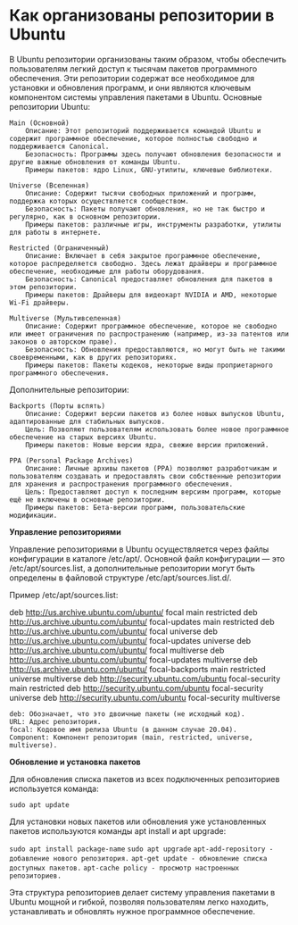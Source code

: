 # Как организованы репозитории в Ubuntu

В Ubuntu репозитории организованы таким образом, чтобы обеспечить пользователям легкий доступ к тысячам пакетов программного обеспечения. Эти репозитории содержат все необходимое для установки и обновления программ, и они являются ключевым компонентом системы управления пакетами в Ubuntu.
Основные репозитории Ubuntu:

    Main (Основной)
        Описание: Этот репозиторий поддерживается командой Ubuntu и содержит программное обеспечение, которое полностью свободно и поддерживается Canonical.
        Безопасность: Программы здесь получают обновления безопасности и другие важные обновления от команды Ubuntu.
        Примеры пакетов: ядро Linux, GNU-утилиты, ключевые библиотеки.

    Universe (Вселенная)
        Описание: Содержит тысячи свободных приложений и программ, поддержка которых осуществляется сообществом.
        Безопасность: Пакеты получают обновления, но не так быстро и регулярно, как в основном репозитории.
        Примеры пакетов: различные игры, инструменты разработки, утилиты для работы в интернете.

    Restricted (Ограниченный)
        Описание: Включает в себя закрытое программное обеспечение, которое распределяется свободно. Здесь лежат драйверы и программное обеспечение, необходимые для работы оборудования.
        Безопасность: Canonical предоставляет обновления для пакетов в этом репозитории.
        Примеры пакетов: Драйверы для видеокарт NVIDIA и AMD, некоторые Wi-Fi драйверы.

    Multiverse (Мультивселенная)
        Описание: Содержит программное обеспечение, которое не свободно или имеет ограничения по распространению (например, из-за патентов или законов о авторском праве).
        Безопасность: Обновления предоставляются, но могут быть не такими своевременными, как в других репозиториях.
        Примеры пакетов: Пакеты кодеков, некоторые виды проприетарного программного обеспечения.

Дополнительные репозитории:

    Backports (Порты вспять)
        Описание: Содержит версии пакетов из более новых выпусков Ubuntu, адаптированные для стабильных выпусков.
        Цель: Позволяют пользователям использовать более новое программное обеспечение на старых версиях Ubuntu.
        Примеры пакетов: Новые версии ядра, свежие версии приложений.

    PPA (Personal Package Archives)
        Описание: Личные архивы пакетов (PPA) позволяют разработчикам и пользователям создавать и предоставлять свои собственные репозитории для хранения и распространения программного обеспечения.
        Цель: Предоставляют доступ к последним версиям программ, которые ещё не включены в основные репозитории.
        Примеры пакетов: Бета-версии программ, пользовательские модификации.

__Управление репозиториями__

Управление репозиториями в Ubuntu осуществляется через файлы конфигурации в каталоге /etc/apt/. Основной файл конфигурации — это /etc/apt/sources.list, а дополнительные репозитории могут быть определены в файловой структуре /etc/apt/sources.list.d/.

Пример /etc/apt/sources.list:

deb http://us.archive.ubuntu.com/ubuntu/ focal main restricted
deb http://us.archive.ubuntu.com/ubuntu/ focal-updates main restricted
deb http://us.archive.ubuntu.com/ubuntu/ focal universe
deb http://us.archive.ubuntu.com/ubuntu/ focal-updates universe
deb http://us.archive.ubuntu.com/ubuntu/ focal multiverse
deb http://us.archive.ubuntu.com/ubuntu/ focal-updates multiverse
deb http://us.archive.ubuntu.com/ubuntu/ focal-backports main restricted universe multiverse
deb http://security.ubuntu.com/ubuntu focal-security main restricted
deb http://security.ubuntu.com/ubuntu focal-security universe
deb http://security.ubuntu.com/ubuntu focal-security multiverse

    deb: Обозначает, что это двоичные пакеты (не исходный код).
    URL: Адрес репозитория.
    focal: Кодовое имя релиза Ubuntu (в данном случае 20.04).
    Component: Компонент репозитория (main, restricted, universe, multiverse).

__Обновление и установка пакетов__

Для обновления списка пакетов из всех подключенных репозиториев используется команда:

`sudo apt update`

Для установки новых пакетов или обновления уже установленных пакетов используются команды apt install и apt upgrade:

`sudo apt install package-name`
`sudo apt upgrade`
`apt-add-repository - добавление нового репозитория.`
`apt-get update - обновление списка доступных пакетов.`
`apt-cache policy - просмотр настроенных репозиториев.`


Эта структура репозиториев делает систему управления пакетами в Ubuntu мощной и гибкой, позволяя пользователям легко находить, устанавливать и обновлять нужное программное обеспечение.
